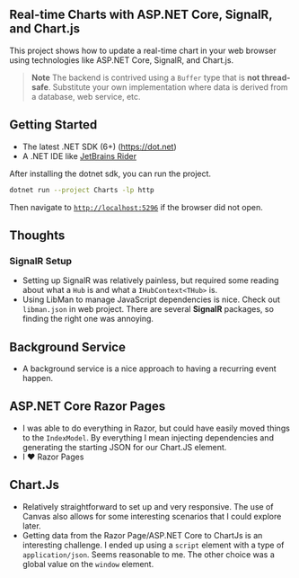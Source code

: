 ## Real-time Charts with ASP.NET Core, SignalR, and Chart.js

This project shows how to update a real-time chart in your web browser
using technologies like ASP.NET Core, SignalR, and Chart.js.

> **Note**
> The backend is contrived using a `Buffer` type that is **not thread-safe**. Substitute your own implementation where data is derived from a database, web service, etc.

## Getting Started

- The latest .NET SDK (6+) (https://dot.net)
- A .NET IDE like [JetBrains Rider](https://jetbrains.com/rider)

After installing the dotnet sdk, you can run the project.

```bash
dotnet run --project Charts -lp http
```

Then navigate to [`http://localhost:5296`](http://localhost:5296) if the browser did not open.

## Thoughts

### SignalR Setup

- Setting up SignalR was relatively painless, but required some reading about what a `Hub` is and what a `IHubContext<THub>` is.
- Using LibMan to manage JavaScript dependencies is nice. Check out `libman.json` in web project. There are several **SignalR** packages, so finding the right one was annoying.

## Background Service

- A background service is a nice approach to having a recurring event happen.

## ASP.NET Core Razor Pages

- I was able to do everything in Razor, but could have easily moved things to the `IndexModel`. By everything I mean injecting dependencies and generating the starting JSON for our Chart.JS element.
- I ❤️ Razor Pages

## Chart.Js

- Relatively straightforward to set up and very responsive. The use of Canvas also allows for some interesting scenarios that I could explore later.
- Getting data from the Razor Page/ASP.NET Core to ChartJs is an interesting challenge. I ended up using a `script` element with a type of `application/json`. Seems reasonable to me. The other choice was a global value on the `window` element.
